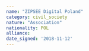 ```yaml
---
name: "ZIPSEE Digital Poland"
category: civil_society
nature: "Association"
nationality: POL
alliance: 
date_signed: '2018-11-12'
---
```

    
